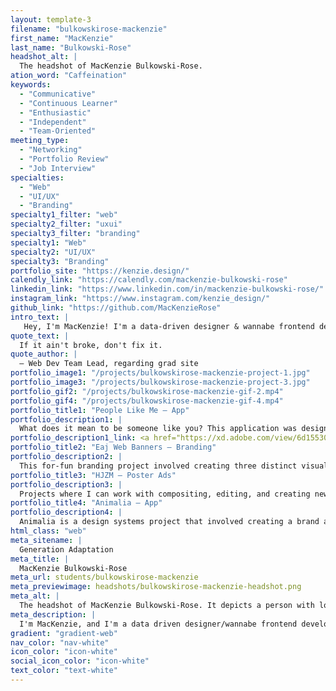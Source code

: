 ```yaml
---
layout: template-3
filename: "bulkowskirose-mackenzie"
first_name: "MacKenzie"
last_name: "Bulkowski-Rose"
headshot_alt: |
  The headshot of MacKenzie Bulkowski-Rose.
ation_word: "Caffeination"
keywords:
  - "Communicative"
  - "Continuous Learner"
  - "Enthusiastic"
  - "Independent"
  - "Team-Oriented"
meeting_type:
  - "Networking"
  - "Portfolio Review"
  - "Job Interview"
specialties:
  - "Web"
  - "UI/UX"
  - "Branding"
specialty1_filter: "web"
specialty2_filter: "uxui"
specialty3_filter: "branding"
specialty1: "Web"
specialty2: "UI/UX"
specialty3: "Branding"
portfolio_site: "https://kenzie.design/"
calendly_link: "https://calendly.com/mackenzie-bulkowski-rose"
linkedin_link: "https://www.linkedin.com/in/mackenzie-bulkowski-rose/"
instagram_link: "https://www.instagram.com/kenzie_design/"
github_link: "https://github.com/MacKenzieRose"
intro_text: |
   Hey, I'm MacKenzie! I'm a data-driven designer & wannabe frontend developer.
quote_text: |
  If it ain't broke, don't fix it.
quote_author: |
  — Web Dev Team Lead, regarding grad site
portfolio_image1: "/projects/bulkowskirose-mackenzie-project-1.jpg"
portfolio_image3: "/projects/bulkowskirose-mackenzie-project-3.jpg"
portfolio_gif2: "/projects/bulkowskirose-mackenzie-gif-2.mp4"
portfolio_gif4: "/projects/bulkowskirose-mackenzie-gif-4.mp4"
portfolio_title1: "People Like Me — App"
portfolio_description1: |
  What does it mean to be someone like you? This application was designed to promote social advocacy, and features some of the United Nations' 17 Goals for Sustainable Development. I'd love for you to 
portfolio_description1_link: <a href="https://xd.adobe.com/view/6d15530a-710c-4549-8cb8-f0e3b2fbfbbf-3846/?fullscreen">try it here!</a>
portfolio_title2: "Eaj Web Banners — Branding"
portfolio_description2: |
  This for-fun branding project involved creating three distinct visual identities for a musical artist (Eaj). The concepts center on his life experiences, and were created to flexibly adapt to a variety of contexts, including responsive YouTube banners.
portfolio_title3: "HJZM — Poster Ads"
portfolio_description3: |
  Projects where I can work with compositing, editing, and creating new photos are some of my favourite. They involve researching target demographics, layout design, and a lot of Photoshop. These posters were part of a series used to digitally promote an album release in the fall of 2020.
portfolio_title4: "Animalia — App"
portfolio_description4: |
  Animalia is a design systems project that involved creating a brand and iOS mobile application. The goal was to address the disconnect between pets, their owners, and veterinary professionals during the COVID-19 pandemic.
html_class: "web"
meta_sitename: |
  Generation Adaptation
meta_title: |
  MacKenzie Bulkowski-Rose
meta_url: students/bulkowskirose-mackenzie
meta_previewimage: headshots/bulkowskirose-mackenzie-headshot.png
meta_alt: |
  The headshot of MacKenzie Bulkowski-Rose. It depicts a person with long brown hair smiling with their mouth closed, and head turned upwards, with their hands on their hips.
meta_description: |
  I'm MacKenzie, and I'm a data driven designer/wannabe frontend developer. Let's find innovative visual solutions that are accessible, strategic, and beautiful.
gradient: "gradient-web"
nav_color: "nav-white"
icon_color: "icon-white"
social_icon_color: "icon-white"
text_color: "text-white"
---
```

